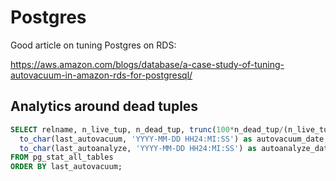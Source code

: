# Postgres

Good article on tuning Postgres on RDS:

https://aws.amazon.com/blogs/database/a-case-study-of-tuning-autovacuum-in-amazon-rds-for-postgresql/

## Analytics around dead tuples

```sql
SELECT relname, n_live_tup, n_dead_tup, trunc(100*n_dead_tup/(n_live_tup+1))::float "ratio%",
  to_char(last_autovacuum, 'YYYY-MM-DD HH24:MI:SS') as autovacuum_date, 
  to_char(last_autoanalyze, 'YYYY-MM-DD HH24:MI:SS') as autoanalyze_date
FROM pg_stat_all_tables 
ORDER BY last_autovacuum;
```
